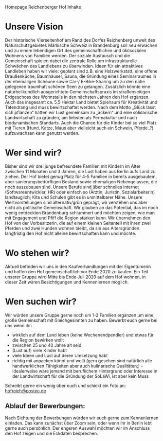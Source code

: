 Homepage Reichenberger Hof Inhalte

# Unsere Vision

Der historische Vierseitenhof am Rand des Dorfes Reichenberg unweit des Naturschutzgebietes Märkische Schweiz in Brandenburg soll neu erwachen und zu einem lebendigen Ort des gemeinschaftlichen und ökösozialen Wohnens von Familien werden. 
Der soziale Austausch und die Gemeinschaft spielen dabei die zentrale Rolle um infrastrukturelle Schwächen des Landlebens zu überwinden. Ideen für ein attraktives Landleben haben wir viele: geplant sind z.B. eine Holzwerkstatt, eine offene Draußenküche, Baumhäuser, Sauna, die Gründung eines Seminarraumes in der ehemaligen Scheune sowie Car-/ E-Bike-Sharing um zu den nahe gelegenen traumhaft schönen Seen zu gelangen. 
Zusätzlich könnte eine naturheilkundlich ausgerichtete Gemeinschaftspraxis im straßenseitigen Erdgeschoss des Wohnstalls in den nächsten Jahren den Hof ergänzen.
Auch das insgesamt ca. 5,5 Hektar Land bietet Spielraum für Kreativität und Tatendrang und muss bewirtschaftet werden.
Nach dem Motto „Glück lässt sich pflanzen“ hätten wir Lust gemeinsam zu „ackern“ und eine solidarische Landwirtschaft zu gründen, am liebsten als Permakultur und nach biodynamischen Standarts.
Auch die Chance für die Kinder bei so viel Platz mit Tieren (Hund, Katze, Maus aber vielleicht auch ein Schwein, Pferde..?) aufzuwachsen kann genutzt werden.


# Wer sind wir?

Bisher sind wir drei junge befreundete Familien mit Kindern im Alter zwischen 11 Monaten und 3 Jahren, die Lust haben aus Berlin aufs Land zu ziehen. Der Hof bietet genug Platz für 4-5 Familien in bereits ausgebautem, aber sanierungsbedürftigen Bestand sowie ehemaligen Nebengelassen, die noch auszubauen sind. Unsere Berufe sind über schnelles Internet (Softwareentwickler, HR) oder einfach so (Ärztin, Juristin, Sozialarbeiterin) landtauglich; Kita und Schulen gibt es in unmittelbarer Nähe. Unsere Wertvorstellungen sind alternativ/grün geprägt, wir verstehen uns aber nicht als politische Gemeinschaft. Wir glauben an das Potential, das im noch wenig entdeckten Brandenburg schlummert und möchten zeigen, wie man mit Engagement und Pfiff die Region stärken kann. 
Wir übernehmen den Hof von der Vorbesitzerin, die  auf einem kleinen Seitenteil mit ihren zwei Pferden und zwei Hunden wohnen bleibt, da sie aus Altersgründen langfristig den Hof nicht alleine bewirtschaften kann und möchte.


# Wo stehen wir?

Aktuell befinden wir uns in den Kaufverhandlungen mit der Eigentümerin und hoffen den Hof gemeinschaftlich vor Ende 2020 zu kaufen.
Ein Teil unserer Gruppe wird Mitte bis Ende Juli 2020 auf dem Hof wohnen, in dieser Zeit wären Besichtigungen  und Kennenlernen möglich.


# Wen suchen wir?

Wir würden unsere Gruppe gerne noch um 1-2 Familien ergänzen um eine große Gemeinschaft mit Gleichgesinnten zu haben.
Bewerbt euch gerne bei uns wenn ihr:
- wirklich auf dem Land leben (keine Wochenendpendler) und etwas für die Region bewirken wollt
- zwischen 25 und 40 Jahre alt seid
- (Lust auf) viele Kinder habt
- viele Ideen und Lust auf deren Umsetzung habt
- richtig mit anpacken könnt und wollt (gern gesehen sind natürlich alle handwerklichen Fähigkeiten aber auch kulinarische Qualitäten;)
-idealerweise wäre jemand mit beruflichem Hintergrund oder Interesse in der Landwirtschaft für die Gründung der SoLaWi, ist aber kein Muss

Schreibt gerne ein wenig über euch und schickt ein Foto an: hofreich@posteo.de

## Ablauf der Bewerbungen:

Nach Sichtung der Bewerbungen würden wir euch gerne zum Kennenlernen einladen. Das kann zunächst über Zoom sein, oder wenn ihr in Berlin lebt gerne auch persönlich. Der engeren Auswahl möchten wir im Anschluss den Hof zeigen und die Eckdaten besprechen.

